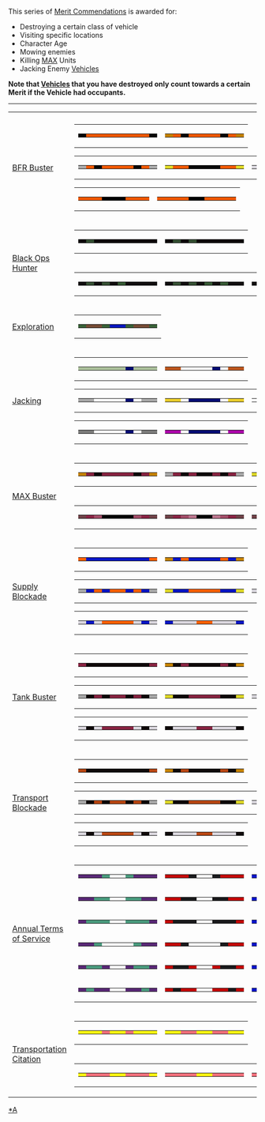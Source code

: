 This series of [Merit Commendations](Merit_Commendations.md "wikilink") is
awarded for:

- Destroying a certain class of vehicle
- Visiting specific locations
- Character Age
- Mowing enemies
- Killing [MAX](MAX.md "wikilink") Units
- Jacking Enemy [Vehicles](Vehicle.md "wikilink")

**Note that [Vehicles](Vehicle.md "wikilink") that you have destroyed only
count towards a certain Merit if the Vehicle had occupants.**

<hr>
<table class="gc">
<tr>
<td colspan="2">
</td>
</tr>
<tr>
<td>

[BFR Buster](BFR_Buster.md "wikilink")

</td>
<td class="mitd">
<table class="qfive">
<tr>
<td>
<table class="mir">
<tr>
<td bgcolor="#080808">
</td>
<td bgcolor="#F05800">
</td>
<td bgcolor="#F05800">
</td>
<td bgcolor="#F05800">
</td>
<td bgcolor="#F05800">
</td>
<td bgcolor="#F05800">
</td>
<td bgcolor="#F05800">
</td>
<td bgcolor="#F05800">
</td>
<td bgcolor="#F05800">
</td>
<td bgcolor="#080808">
</td>
</tr>
</table>
</td>
<td>
<table class="mir">
<tr>
<td bgcolor="#C58200">
</td>
<td bgcolor="#F05800">
</td>
<td bgcolor="#080808">
</td>
<td bgcolor="#F05800">
</td>
<td bgcolor="#F05800">
</td>
<td bgcolor="#F05800">
</td>
<td bgcolor="#F05800">
</td>
<td bgcolor="#080808">
</td>
<td bgcolor="#F05800">
</td>
<td bgcolor="#C58200">
</tr>
</table>
</td>
</tr>
</table>
<table class="gc">
<tr>
<td>
<table class="mir">
<tr>
<td bgcolor="#aaaaaa">
</td>
<td bgcolor="#F05800">
</td>
<td bgcolor="#080808">
</td>
<td bgcolor="#F05800">
</td>
<td bgcolor="#F05800">
</td>
<td bgcolor="#F05800">
</td>
<td bgcolor="#F05800">
</td>
<td bgcolor="#080808">
</td>
<td bgcolor="#F05800">
</td>
<td bgcolor="#aaaaaa">
</td>
</tr>
</table>
</td>
<td>
<table class="mir">
<tr>
<td bgcolor="#DFD928">
</td>
<td bgcolor="#F05800">
</td>
<td bgcolor="#F05800">
</td>
<td bgcolor="#080808">
</td>
<td bgcolor="#080808">
</td>
<td bgcolor="#080808">
</td>
<td bgcolor="#080808">
</td>
<td bgcolor="#F05800">
</td>
<td bgcolor="#F05800">
</td>
<td bgcolor="#DFD928">
</td>
</tr>
</table>
</td>
<td>
<table class="mir">
<tr>
<td bgcolor="#D8D5DC">
</td>
<td bgcolor="#D8D5DC">
</td>
<td bgcolor="#F05800">
</td>
<td bgcolor="#080808">
</td>
<td bgcolor="#080808">
</td>
<td bgcolor="#080808">
</td>
<td bgcolor="#080808">
</td>
<td bgcolor="#F05800">
</td>
<td bgcolor="#D8D5DC">
</td>
<td bgcolor="#D8D5DC">
</td>
</tr>
</table>
</td>
</tr>
</table>
<table class="qfive">
<tr>
<td>
<table class="mir">
<tr>
<td bgcolor="#F05800">
</td>
<td bgcolor="#F05800">
</td>
<td bgcolor="#F05800">
</td>
<td bgcolor="#000000">
</td>
<td bgcolor="#000000">
</td>
<td bgcolor="#000000">
</td>
<td bgcolor="#F05800">
</td>
<td bgcolor="#F05800">
</td>
<td bgcolor="#F05800">
</td>
</tr>
</table>
</td>
<td>
<table class="mir">
<tr>
<td bgcolor="#F05800">
</td>
<td bgcolor="#F05800">
</td>
<td bgcolor="#F05800">
</td>
<td bgcolor="#F05800">
</td>
<td bgcolor="#000000">
</td>
<td bgcolor="#000000">
</td>
<td bgcolor="#F05800">
</td>
<td bgcolor="#F05800">
</td>
<td bgcolor="#F05800">
</td>
<td bgcolor="#F05800">
</tr>
</table>
</td>
</tr>
</table>
</td>
</tr>
<tr>
<td rowspan="2">

[Black Ops Hunter](Black_Ops_Hunter.md "wikilink")

</td>
<td class="mit">
<table  class="gc">
<tr>
<td>
<table  class="qfive">
<tr>
<td bgcolor="#0e0a0b">
</td>
<td bgcolor="#344e32">
</td>
<td bgcolor="#0e0a0b">
</td>
<td bgcolor="#0e0a0b">
</td>
<td bgcolor="#0e0a0b">
</td>
<td bgcolor="#0e0a0b">
</td>
<td bgcolor="#0e0a0b">
</td>
<td bgcolor="#0e0a0b">
</td>
<td bgcolor="#0e0a0b">
</td>
<td bgcolor="#0e0a0b">
</td>
</tr>
</table>
</td>
<td>
<table  class="mir">
<tr>
<td bgcolor="#0e0a0b">
</td>
<td bgcolor="#344e32">
</td>
<td bgcolor="#0e0a0b">
</td>
<td bgcolor="#344e32">
</td>
<td bgcolor="#0e0a0b">
</td>
<td bgcolor="#0e0a0b">
</td>
<td bgcolor="#0e0a0b">
</td>
<td bgcolor="#0e0a0b">
</td>
<td bgcolor="#0e0a0b">
</td>
<td bgcolor="#0e0a0b">
</td>
</tr>
</table>
</td>
</tr>
</table>
</td>
</tr>
<tr>
<td class="mib">
<table  class="gc">
<tr>
<td>
<table  class="mir">
<tr>
<td bgcolor="#0e0a0b">
</td>
<td bgcolor="#344e32">
</td>
<td bgcolor="#0e0a0b">
</td>
<td bgcolor="#344e32">
</td>
<td bgcolor="#0e0a0b">
</td>
<td bgcolor="#345732">
</td>
<td bgcolor="#0e0a0b">
</td>
<td bgcolor="#0e0a0b">
</td>
<td bgcolor="#0e0a0b">
</td>
<td bgcolor="#0e0a0b">
</td>
</tr>
</table>
</td>
<td>
<table  class="mir">
<tr>
<td bgcolor="#0e0a0b">
</td>
<td bgcolor="#344e32">
</td>
<td bgcolor="#0e0a0b">
</td>
<td bgcolor="#344e32">
</td>
<td bgcolor="#0e0a0b">
</td>
<td bgcolor="#345732">
</td>
<td bgcolor="#0e0a0b">
</td>
<td bgcolor="#345732">
</td>
<td bgcolor="#0e0a0b">
</td>
<td bgcolor="#0e0a0b">
</td>
</tr>
</table>
</td>
<td>
<table  class="mir">
<tr>
<td bgcolor="#0e0a0b">
</td>
<td bgcolor="#344e32">
</td>
<td bgcolor="#0e0a0b">
</td>
<td bgcolor="#344e32">
</td>
<td bgcolor="#0e0a0b">
</td>
<td bgcolor="#345732">
</td>
<td bgcolor="#0e0a0b">
</td>
<td bgcolor="#345732">
</td>
<td bgcolor="#0e0a0b">
</td>
<td bgcolor="#345732">
</td>
</tr>
</table>
</td>
</tr>
</table>
</td>
</tr>
<tr>
<td>

[Exploration](Exploration.md "wikilink")

</td>
<td class="mitd">
<table  class="gc">
<tr>
<td>
<table class="qone">
<tr>
<td bgcolor="#386037">
</td>
<td bgcolor="#754B35">
</td>
<td bgcolor="#754B35">
</td>
<td bgcolor="#386037">
</td>
<td bgcolor="#0715BD">
</td>
<td bgcolor="#0715BD">
</td>
<td bgcolor="#386037">
</td>
<td bgcolor="#754B35">
</td>
<td bgcolor="#754B35">
</td>
<td bgcolor="#386037">
</td>
</tr>
</table>
</td>
</tr>
</table>
</td>
</tr>
<tr>
<td>

[Jacking](</Jacking_(Merit)> "wikilink")

</td>
<td class="mitd">
<table class="qfive">
<tr>
<td>
<table class="mir">
<tr>
<td bgcolor="#adc29d">
</td>
<td bgcolor="#adc29d">
</td>
<td bgcolor="#adc29d">
</td>
<td bgcolor="#adc29d">
</td>
<td bgcolor="#adc29d">
</td>
<td bgcolor="#adc29d">
</td>
<td bgcolor="#060d73">
</td>
<td bgcolor="#adc29d">
</td>
<td bgcolor="#adc29d">
</td>
<td bgcolor="#adc29d">
</td>
</tr>
</table>
</td>
<td>
<table class="mir">
<tr>
<td bgcolor="#bf581f">
</td>
<td bgcolor="#bf581f">
</td>
<td bgcolor="#fefefe">
</td>
<td bgcolor="#fefefe">
</td>
<td bgcolor="#fefefe">
</td>
<td bgcolor="#fefefe">
</td>
<td bgcolor="#060d73">
</td>
<td bgcolor="#fefefe">
</td>
<td bgcolor="#bf581f">
</td>
<td bgcolor="#bf581f">
</tr>
</table>
</td>
</tr>
</table>
<table class="gc">
<tr>
<td>
<table class="mir">
<tr>
<td bgcolor="#a7a7a7">
</td>
<td bgcolor="#a7a7a7">
</td>
<td bgcolor="#fefefe">
</td>
<td bgcolor="#fefefe">
</td>
<td bgcolor="#fefefe">
</td>
<td bgcolor="#fefefe">
</td>
<td bgcolor="#060d73">
</td>
<td bgcolor="#fefefe">
</td>
<td bgcolor="#a7a7a7">
</td>
<td bgcolor="#a7a7a7">
</td>
</tr>
</table>
</td>
<td>
<table class="mir">
<tr>
<td bgcolor="#e9cc2b">
</td>
<td bgcolor="#e9cc2b">
</td>
<td bgcolor="#fefefe">
</td>
<td bgcolor="#060d73">
</td>
<td bgcolor="#060d73">
</td>
<td bgcolor="#060d73">
</td>
<td bgcolor="#060d73">
</td>
<td bgcolor="#fefefe">
</td>
<td bgcolor="#e9cc2b">
</td>
<td bgcolor="#e9cc2b">
</td>
</tr>
</table>
</td>
<td>
<table class="mir">
<tr>
<td bgcolor="#fefefe">
</td>
<td bgcolor="#fefefe">
</td>
<td bgcolor="#fefefe">
</td>
<td bgcolor="#fefefe">
</td>
<td bgcolor="#fefefe">
</td>
<td bgcolor="#fefefe">
</td>
<td bgcolor="#060d73">
</td>
<td bgcolor="#fefefe">
</td>
<td bgcolor="#fefefe">
</td>
<td bgcolor="#fefefe">
</td>
</tr>
</table>
</td>
</tr>
</table>
<table class="qfive">
<tr>
<td>
<table class="mir">
<tr>
<td bgcolor="#7c7c7b">
</td>
<td bgcolor="#7c7c7b">
</td>
<td bgcolor="#fefefe">
</td>
<td bgcolor="#fefefe">
</td>
<td bgcolor="#fefefe">
</td>
<td bgcolor="#fefefe">
</td>
<td bgcolor="#060d73">
</td>
<td bgcolor="#fefefe">
</td>
<td bgcolor="#7c7c7b">
</td>
<td bgcolor="#7c7c7b">
</td>
</tr>
</table>
</td>
<td>
<table class="mir">
<tr>
<td bgcolor="#ad06ab">
</td>
<td bgcolor="#ad06ab">
</td>
<td bgcolor="#fefefe">
</td>
<td bgcolor="#060d73">
</td>
<td bgcolor="#060d73">
</td>
<td bgcolor="#060d73">
</td>
<td bgcolor="#060d73">
</td>
<td bgcolor="#fefefe">
</td>
<td bgcolor="#ad06ab">
</td>
<td bgcolor="#ad06ab">
</tr>
</table>
</td>
</tr>
</table>
</td>
</tr>
<tr>
<td rowspan="2">

[MAX Buster](MAX_Buster.md "wikilink")

</td>
<td class="mit">
<table  class="gc">
<tr>
<td>
<table class="mir">
<tr>
<td bgcolor="#C58200">
</td>
<td bgcolor="#882341">
</td>
<td bgcolor="#0E0808">
</td>
<td bgcolor="#882341">
</td>
<td bgcolor="#882341">
</td>
<td bgcolor="#882341">
</td>
<td bgcolor="#882341">
</td>
<td bgcolor="#0E0808">
</td>
<td bgcolor="#882341">
</td>
<td bgcolor="#C58200">
</td>
</tr>
</table>
</td>
<td>
<table class="mir">
<tr>
<td bgcolor="#aaaaaa">
</td>
<td bgcolor="#882341">
</td>
<td bgcolor="#0E0808">
</td>
<td bgcolor="#882341">
</td>
<td bgcolor="#0E0808">
</td>
<td bgcolor="#0E0808">
</td>
<td bgcolor="#882341">
</td>
<td bgcolor="#0E0808">
</td>
<td bgcolor="#882341">
</td>
<td bgcolor="#aaaaaa">
</td>
</tr>
</table>
</td>
<td>
<table class="mir">
<tr>
<td bgcolor="#DFD928">
</td>
<td bgcolor="#882341">
</td>
<td bgcolor="#882341">
</td>
<td bgcolor="#0E0808">
</td>
<td bgcolor="#0E0808">
</td>
<td bgcolor="#0E0808">
</td>
<td bgcolor="#0E0808">
</td>
<td bgcolor="#882341">
</td>
<td bgcolor="#882341">
</td>
<td bgcolor="#DFD928">
</td>
</tr>
</table>
</td>
</tr>
</table>
</td>
</tr>
<td class="mib">
<table  class="gc">
<tr>
<td>
<table class="mir">
<tr>
<td bgcolor="#6f4147">
</td>
<td bgcolor="#892344">
</td>
<td bgcolor="#a24d68">
</td>
<td bgcolor="#000000">
</td>
<td bgcolor="#000000">
</td>
<td bgcolor="#000000">
</td>
<td bgcolor="#000000">
</td>
<td bgcolor="#a24d68">
</td>
<td bgcolor="#892344">
</td>
<td bgcolor="#6f4147">
</td>
</tr>
</table>
</td>
<td>
<table class="mir">
<tr>
<td bgcolor="#6f4147">
</td>
<td bgcolor="#892344">
</td>
<td bgcolor="#a24d68">
</td>
<td bgcolor="#bc768e">
</td>
<td bgcolor="#000000">
</td>
<td bgcolor="#000000">
</td>
<td bgcolor="#bc768e">
</td>
<td bgcolor="#a24d68">
</td>
<td bgcolor="#892344">
</td>
<td bgcolor="#6f4147">
</td>
</tr>
</table>
</td>
<td>
<table class="mir">
<tr>
<td bgcolor="#6f4147">
</td>
<td bgcolor="#892344">
</td>
<td bgcolor="#a24d68">
</td>
<td bgcolor="#bc768e">
</td>
<td bgcolor="#cd98a7">
</td>
<td bgcolor="#cd98a7">
</td>
<td bgcolor="#bc768e">
</td>
<td bgcolor="#a24d68">
</td>
<td bgcolor="#892344">
</td>
<td bgcolor="#6f4147">
</td>
</tr>
</table>
</td>
</tr>
</table>
</td>
<tr>
<td>

[Supply Blockade](Supply_Blockade.md "wikilink")

</td>
<td class="mitd">
<table class="qfive">
<tr>
<td>
<table class="mir">
<tr>
<td bgcolor="#FF6000">
</td>
<td bgcolor="#0715C4">
</td>
<td bgcolor="#0715C4">
</td>
<td bgcolor="#0715C4">
</td>
<td bgcolor="#0715C4">
</td>
<td bgcolor="#0715C4">
</td>
<td bgcolor="#0715C4">
</td>
<td bgcolor="#0715C4">
</td>
<td bgcolor="#0715C4">
</td>
<td bgcolor="#FF6000">
</td>
</tr>
</table>
</td>
<td>
<table class="mir">
<tr>
<td bgcolor="#C58200">
</td>
<td bgcolor="#0715C4">
</td>
<td bgcolor="#FF6000">
</td>
<td bgcolor="#0715C4">
</td>
<td bgcolor="#0715C4">
</td>
<td bgcolor="#0715C4">
</td>
<td bgcolor="#0715C4">
</td>
<td bgcolor="#FF6000">
</td>
<td bgcolor="#0715C4">
</td>
<td bgcolor="#C58200">
</tr>
</table>
</td>
</tr>
</table>
<table class="gc">
<tr>
<td>
<table class="mir">
<tr>
<td bgcolor="#AAAAAA">
</td>
<td bgcolor="#0715C4">
</td>
<td bgcolor="#FF6000">
</td>
<td bgcolor="#0715C4">
</td>
<td bgcolor="#FF6000">
</td>
<td bgcolor="#FF6000">
</td>
<td bgcolor="#0715C4">
</td>
<td bgcolor="#FF6000">
</td>
<td bgcolor="#0715C4">
</td>
<td bgcolor="#AAAAAA">
</td>
</tr>
</table>
</td>
<td>
<table class="mir">
<tr>
<td bgcolor="#DFD928">
</td>
<td bgcolor="#0715C4">
</td>
<td bgcolor="#0715C4">
</td>
<td bgcolor="#FF6000">
</td>
<td bgcolor="#FF6000">
</td>
<td bgcolor="#FF6000">
</td>
<td bgcolor="#FF6000">
</td>
<td bgcolor="#0715C4">
</td>
<td bgcolor="#0715C4">
</td>
<td bgcolor="#DFD928">
</td>
</tr>
</table>
</td>
<td>
<table class="mir">
<tr>
<td bgcolor="#D8D5DC">
</td>
<td bgcolor="#D8D5DC">
</td>
<td bgcolor="#0715C4">
</td>
<td bgcolor="#FF6000">
</td>
<td bgcolor="#FF6000">
</td>
<td bgcolor="#FF6000">
</td>
<td bgcolor="#FF6000">
</td>
<td bgcolor="#0715C4">
</td>
<td bgcolor="#D8D5DC">
</td>
<td bgcolor="#D8D5DC">
</td>
</tr>
</table>
</td>
</tr>
</table>
<table class="qfive">
<tr>
<td>
<table class="mir">
<tr>
<td bgcolor="#D8D5DC">
</td>
<td bgcolor="#0715C4">
</td>
<td bgcolor="#D8D5DC">
</td>
<td bgcolor="#FF6000">
</td>
<td bgcolor="#FF6000">
</td>
<td bgcolor="#FF6000">
</td>
<td bgcolor="#FF6000">
</td>
<td bgcolor="#D8D5DC">
</td>
<td bgcolor="#0715C4">
</td>
<td bgcolor="#D8D5DC">
</td>
</tr>
</table>
</td>
<td>
<table class="mir">
<tr>
<td bgcolor="#0715C4">
</td>
<td bgcolor="#D8D5DC">
</td>
<td bgcolor="#D8D5DC">
</td>
<td bgcolor="#D8D5DC">
</td>
<td bgcolor="#FF6000">
</td>
<td bgcolor="#FF6000">
</td>
<td bgcolor="#D8D5DC">
</td>
<td bgcolor="#D8D5DC">
</td>
<td bgcolor="#D8D5DC">
</td>
<td bgcolor="#0715C4">
</tr>
</table>
</td>
</tr>
</table>
</td>
</tr>
<tr>
<td>

[Tank Buster](Tank_Buster.md "wikilink")

</td>
<td class="mitd">
<table class="qfive">
<tr>
<td>
<table class="mir">
<tr>
<td bgcolor="#882341">
</td>
<td bgcolor="#0E0808">
</td>
<td bgcolor="#0E0808">
</td>
<td bgcolor="#0E0808">
</td>
<td bgcolor="#0E0808">
</td>
<td bgcolor="#0E0808">
</td>
<td bgcolor="#0E0808">
</td>
<td bgcolor="#0E0808">
</td>
<td bgcolor="#0E0808">
</td>
<td bgcolor="#882341">
</td>
</tr>
</table>
</td>
<td>
<table class="mir">
<tr>
<td bgcolor="#C58200">
</td>
<td bgcolor="#0E0808">
</td>
<td bgcolor="#882341">
</td>
<td bgcolor="#0E0808">
</td>
<td bgcolor="#0E0808">
</td>
<td bgcolor="#0E0808">
</td>
<td bgcolor="#0E0808">
</td>
<td bgcolor="#882341">
</td>
<td bgcolor="#0E0808">
</td>
<td bgcolor="#C58200">
</tr>
</table>
</td>
</tr>
</table>
<table class="gc">
<tr>
<td>
<table class="mir">
<tr>
<td bgcolor="#AAAAAA">
</td>
<td bgcolor="#0E0808">
</td>
<td bgcolor="#882341">
</td>
<td bgcolor="#0E0808">
</td>
<td bgcolor="#882341">
</td>
<td bgcolor="#882341">
</td>
<td bgcolor="#0E0808">
</td>
<td bgcolor="#882341">
</td>
<td bgcolor="#0E0808">
</td>
<td bgcolor="#AAAAAA">
</td>
</tr>
</table>
</td>
<td>
<table class="mir">
<tr>
<td bgcolor="#DFD928">
</td>
<td bgcolor="#0E0808">
</td>
<td bgcolor="#0E0808">
</td>
<td bgcolor="#882341">
</td>
<td bgcolor="#882341">
</td>
<td bgcolor="#882341">
</td>
<td bgcolor="#882341">
</td>
<td bgcolor="#0E0808">
</td>
<td bgcolor="#0E0808">
</td>
<td bgcolor="#DFD928">
</td>
</tr>
</table>
</td>
<td>
<table class="mir">
<tr>
<td bgcolor="#D8D5DC">
</td>
<td bgcolor="#D8D5DC">
</td>
<td bgcolor="#0E0808">
</td>
<td bgcolor="#882341">
</td>
<td bgcolor="#882341">
</td>
<td bgcolor="#882341">
</td>
<td bgcolor="#882341">
</td>
<td bgcolor="#0E0808">
</td>
<td bgcolor="#D8D5DC">
</td>
<td bgcolor="#D8D5DC">
</td>
</tr>
</table>
</td>
</tr>
</table>
<table class="qfive">
<tr>
<td>
<table class="mir">
<tr>
<td bgcolor="#D8D5DC">
</td>
<td bgcolor="#0E0808">
</td>
<td bgcolor="#D8D5DC">
</td>
<td bgcolor="#882341">
</td>
<td bgcolor="#882341">
</td>
<td bgcolor="#882341">
</td>
<td bgcolor="#882341">
</td>
<td bgcolor="#D8D5DC">
</td>
<td bgcolor="#0E0808">
</td>
<td bgcolor="#D8D5DC">
</td>
</tr>
</table>
</td>
<td>
<table class="mir">
<tr>
<td bgcolor="#0E0808">
</td>
<td bgcolor="#D8D5DC">
</td>
<td bgcolor="#D8D5DC">
</td>
<td bgcolor="#D8D5DC">
</td>
<td bgcolor="#882341">
</td>
<td bgcolor="#882341">
</td>
<td bgcolor="#D8D5DC">
</td>
<td bgcolor="#D8D5DC">
</td>
<td bgcolor="#D8D5DC">
</td>
<td bgcolor="#0E0808">
</tr>
</table>
</td>
</tr>
</table>
</td>
</tr>
<tr>
<td>

[Transport Blockade](Transport_Blockade.md "wikilink")

</td>
<td class="mitd">
<table class="qfive">
<tr>
<td>
<table class="mir">
<tr>
<td bgcolor="#B74511">
</td>
<td bgcolor="#0E0808">
</td>
<td bgcolor="#0E0808">
</td>
<td bgcolor="#0E0808">
</td>
<td bgcolor="#0E0808">
</td>
<td bgcolor="#0E0808">
</td>
<td bgcolor="#0E0808">
</td>
<td bgcolor="#0E0808">
</td>
<td bgcolor="#0E0808">
</td>
<td bgcolor="#B74511">
</td>
</tr>
</table>
</td>
<td>
<table class="mir">
<tr>
<td bgcolor="#C58200">
</td>
<td bgcolor="#0E0808">
</td>
<td bgcolor="#B74511">
</td>
<td bgcolor="#0E0808">
</td>
<td bgcolor="#0E0808">
</td>
<td bgcolor="#0E0808">
</td>
<td bgcolor="#0E0808">
</td>
<td bgcolor="#B74511">
</td>
<td bgcolor="#0E0808">
</td>
<td bgcolor="#C58200">
</tr>
</table>
</td>
</tr>
</table>
<table class="gc">
<tr>
<td>
<table class="mir">
<tr>
<td bgcolor="#AAAAAA">
</td>
<td bgcolor="#0E0808">
</td>
<td bgcolor="#B74511">
</td>
<td bgcolor="#0E0808">
</td>
<td bgcolor="#B74511">
</td>
<td bgcolor="#B74511">
</td>
<td bgcolor="#0E0808">
</td>
<td bgcolor="#B74511">
</td>
<td bgcolor="#0E0808">
</td>
<td bgcolor="#AAAAAA">
</td>
</tr>
</table>
</td>
<td>
<table class="mir">
<tr>
<td bgcolor="#DFD928">
</td>
<td bgcolor="#0E0808">
</td>
<td bgcolor="#0E0808">
</td>
<td bgcolor="#B74511">
</td>
<td bgcolor="#B74511">
</td>
<td bgcolor="#B74511">
</td>
<td bgcolor="#B74511">
</td>
<td bgcolor="#0E0808">
</td>
<td bgcolor="#0E0808">
</td>
<td bgcolor="#DFD928">
</td>
</tr>
</table>
</td>
<td>
<table class="mir">
<tr>
<td bgcolor="#D8D5DC">
</td>
<td bgcolor="#D8D5DC">
</td>
<td bgcolor="#0E0808">
</td>
<td bgcolor="#B74511">
</td>
<td bgcolor="#B74511">
</td>
<td bgcolor="#B74511">
</td>
<td bgcolor="#B74511">
</td>
<td bgcolor="#0E0808">
</td>
<td bgcolor="#D8D5DC">
</td>
<td bgcolor="#D8D5DC">
</td>
</tr>
</table>
</td>
</tr>
</table>
<table class="qfive">
<tr>
<td>
<table class="mir">
<tr>
<td bgcolor="#D8D5DC">
</td>
<td bgcolor="#0E0808">
</td>
<td bgcolor="#D8D5DC">
</td>
<td bgcolor="#B74511">
</td>
<td bgcolor="#B74511">
</td>
<td bgcolor="#B74511">
</td>
<td bgcolor="#B74511">
</td>
<td bgcolor="#D8D5DC">
</td>
<td bgcolor="#0E0808">
</td>
<td bgcolor="#D8D5DC">
</td>
</tr>
</table>
</td>
<td>
<table class="mir">
<tr>
<td bgcolor="#0E0808">
</td>
<td bgcolor="#D8D5DC">
</td>
<td bgcolor="#D8D5DC">
</td>
<td bgcolor="#D8D5DC">
</td>
<td bgcolor="#B74511">
</td>
<td bgcolor="#B74511">
</td>
<td bgcolor="#D8D5DC">
</td>
<td bgcolor="#D8D5DC">
</td>
<td bgcolor="#D8D5DC">
</td>
<td bgcolor="#0E0808">
</tr>
</table>
</td>
</tr>
</table>
</td>
</tr>
<tr>
<td>

[Annual Terms of Service](Term_of_Service.md "wikilink")

</td>
<td class="mitd">
<table class="gc">
<tr>
<td>
<table class="mir">
<tr>
<td bgcolor="#592876">
</td>
<td bgcolor="#592876">
</td>
<td bgcolor="#592876">
</td>
<td bgcolor="#4A9B7E">
</td>
<td bgcolor="#FFFFFF">
</td>
<td bgcolor="#FFFFFF">
</td>
<td bgcolor="#4A9B7E">
</td>
<td bgcolor="#592876">
</td>
<td bgcolor="#592876">
</td>
<td bgcolor="#592876">
</td>
</tr>
</table>
</td>
<td>
<table class="mir">
<tr>
<td bgcolor="#C40807">
</td>
<td bgcolor="#C40807">
</td>
<td bgcolor="#C40807">
</td>
<td bgcolor="#1A1A1C">
</td>
<td bgcolor="#FFFFFF">
</td>
<td bgcolor="#FFFFFF">
</td>
<td bgcolor="#1A1A1C">
</td>
<td bgcolor="#C40807">
</td>
<td bgcolor="#C40807">
</td>
<td bgcolor="#C40807">
</td>
</tr>
</table>
</td>
<td>
<table class="mir">
<tr>
<td bgcolor="#0814C8">
</td>
<td bgcolor="#0814C8">
</td>
<td bgcolor="#0814C8">
</td>
<td bgcolor="#DFA915">
</td>
<td bgcolor="#FFFFFF">
</td>
<td bgcolor="#FFFFFF">
</td>
<td bgcolor="#DFA915">
</td>
<td bgcolor="#0814C8">
</td>
<td bgcolor="#0814C8">
</td>
<td bgcolor="#0814C8">
</td>
</tr>
</table>
</td>
</tr>
<tr>
<td>
<table class="mir">
<tr>
<td bgcolor="#592876">
</td>
<td bgcolor="#592876">
</td>
<td bgcolor="#4A9B7E">
</td>
<td bgcolor="#4A9B7E">
</td>
<td bgcolor="#FFFFFF">
</td>
<td bgcolor="#FFFFFF">
</td>
<td bgcolor="#4A9B7E">
</td>
<td bgcolor="#4A9B7E">
</td>
<td bgcolor="#592876">
</td>
<td bgcolor="#592876">
</td>
</tr>
</table>
</td>
<td>
<table class="mir">
<tr>
<td bgcolor="#C40807">
</td>
<td bgcolor="#C40807">
</td>
<td bgcolor="#1A1A1C">
</td>
<td bgcolor="#1A1A1C">
</td>
<td bgcolor="#FFFFFF">
</td>
<td bgcolor="#FFFFFF">
</td>
<td bgcolor="#1A1A1C">
</td>
<td bgcolor="#1A1A1C">
</td>
<td bgcolor="#C40807">
</td>
<td bgcolor="#C40807">
</td>
</tr>
</table>
</td>
<td>
<table class="mir">
<tr>
<td bgcolor="#0814C8">
</td>
<td bgcolor="#0814C8">
</td>
<td bgcolor="#DFA915">
</td>
<td bgcolor="#DFA915">
</td>
<td bgcolor="#FFFFFF">
</td>
<td bgcolor="#FFFFFF">
</td>
<td bgcolor="#DFA915">
</td>
<td bgcolor="#DFA915">
</td>
<td bgcolor="#0814C8">
</td>
<td bgcolor="#0814C8">
</td>
</tr>
</table>
</td>
</tr>
<tr>
<td>
<table class="mir">
<tr>
<td bgcolor="#592876">
</td>
<td bgcolor="#4A9B7E">
</td>
<td bgcolor="#4A9B7E">
</td>
<td bgcolor="#4A9B7E">
</td>
<td bgcolor="#FFFFFF">
</td>
<td bgcolor="#FFFFFF">
</td>
<td bgcolor="#4A9B7E">
</td>
<td bgcolor="#4A9B7E">
</td>
<td bgcolor="#4A9B7E">
</td>
<td bgcolor="#592876">
</td>
</tr>
</table>
</td>
<td>
<table class="mir">
<tr>
<td bgcolor="#C40807">
</td>
<td bgcolor="#1A1A1C">
</td>
<td bgcolor="#1A1A1C">
</td>
<td bgcolor="#1A1A1C">
</td>
<td bgcolor="#FFFFFF">
</td>
<td bgcolor="#FFFFFF">
</td>
<td bgcolor="#1A1A1C">
</td>
<td bgcolor="#1A1A1C">
</td>
<td bgcolor="#1A1A1C">
</td>
<td bgcolor="#C40807">
</td>
</tr>
</table>
</td>
<td>
<table class="mir">
<tr>
<td bgcolor="#0814C8">
</td>
<td bgcolor="#DFA915">
</td>
<td bgcolor="#DFA915">
</td>
<td bgcolor="#DFA915">
</td>
<td bgcolor="#FFFFFF">
</td>
<td bgcolor="#FFFFFF">
</td>
<td bgcolor="#DFA915">
</td>
<td bgcolor="#DFA915">
</td>
<td bgcolor="#DFA915">
</td>
<td bgcolor="#0814C8">
</td>
</tr>
</table>
</td>
</tr>
<tr>
<td>
<table class="mir">
<tr>
<td bgcolor="#592876">
</td>
<td bgcolor="#592876">
</td>
<td bgcolor="#4A9B7E">
</td>
<td bgcolor="#ffffff">
</td>
<td bgcolor="#ffffff">
</td>
<td bgcolor="#ffffff">
</td>
<td bgcolor="#ffffff">
</td>
<td bgcolor="#4A9B7E">
</td>
<td bgcolor="#592876">
</td>
<td bgcolor="#592876">
</td>
</tr>
</table>
</td>
<td>
<table class="mir">
<tr>
<td bgcolor="#C40807">
</td>
<td bgcolor="#C40807">
</td>
<td bgcolor="#1A1A1C">
</td>
<td bgcolor="#ffffff">
</td>
<td bgcolor="#ffffff">
</td>
<td bgcolor="#ffffff">
</td>
<td bgcolor="#ffffff">
</td>
<td bgcolor="#1A1A1C">
</td>
<td bgcolor="#C40807">
</td>
<td bgcolor="#C40807">
</td>
</tr>
</table>
</td>
<td>
<table class="mir">
<tr>
<td bgcolor="#0814C8">
</td>
<td bgcolor="#0814C8">
</td>
<td bgcolor="#DFA915">
</td>
<td bgcolor="#ffffff">
</td>
<td bgcolor="#ffffff">
</td>
<td bgcolor="#ffffff">
</td>
<td bgcolor="#ffffff">
</td>
<td bgcolor="#DFA915">
</td>
<td bgcolor="#0814C8">
</td>
<td bgcolor="#0814C8">
</td>
</tr>
</table>
</td>
</tr>
<tr>
<td>
<table class="mir">
<tr>
<td bgcolor="#592876">
</td>
<td bgcolor="#4A9B7E">
</td>
<td bgcolor="#4A9B7E">
</td>
<td bgcolor="#592876">
</td>
<td bgcolor="#ffffff">
</td>
<td bgcolor="#ffffff">
</td>
<td bgcolor="#592876">
</td>
<td bgcolor="#4A9B7E">
</td>
<td bgcolor="#4A9B7E">
</td>
<td bgcolor="#592876">
</td>
</tr>
</table>
</td>
<td>
<table class="mir">
<tr>
<td bgcolor="#C40807">
</td>
<td bgcolor="#1A1A1C">
</td>
<td bgcolor="#1A1A1C">
</td>
<td bgcolor="#C40807">
</td>
<td bgcolor="#ffffff">
</td>
<td bgcolor="#ffffff">
</td>
<td bgcolor="#C40807">
</td>
<td bgcolor="#1A1A1C">
</td>
<td bgcolor="#1A1A1C">
</td>
<td bgcolor="#C40807">
</td>
</tr>
</table>
</td>
<td>
<table class="mir">
<tr>
<td bgcolor="#0814C8">
</td>
<td bgcolor="#DFA915">
</td>
<td bgcolor="#DFA915">
</td>
<td bgcolor="#0814C8">
</td>
<td bgcolor="#ffffff">
</td>
<td bgcolor="#ffffff">
</td>
<td bgcolor="#0814C8">
</td>
<td bgcolor="#DFA915">
</td>
<td bgcolor="#DFA915">
</td>
<td bgcolor="#0814C8">
</td>
</tr>
</table>
</td>
</tr>
<tr>
<td>
<table class="mir">
<tr>
<td bgcolor="#592876">
</td>
<td bgcolor="#4A9B7E">
</td>
<td bgcolor="#592876">
</td>
<td bgcolor="#592876">
</td>
<td bgcolor="#ffffff">
</td>
<td bgcolor="#ffffff">
</td>
<td bgcolor="#592876">
</td>
<td bgcolor="#592876">
</td>
<td bgcolor="#4A9B7E">
</td>
<td bgcolor="#592876">
</td>
</tr>
</table>
</td>
<td>
<table class="mir">
<tr>
<td bgcolor="#C40807">
</td>
<td bgcolor="#1A1A1C">
</td>
<td bgcolor="#C40807">
</td>
<td bgcolor="#C40807">
</td>
<td bgcolor="#ffffff">
</td>
<td bgcolor="#ffffff">
</td>
<td bgcolor="#C40807">
</td>
<td bgcolor="#C40807">
</td>
<td bgcolor="#1A1A1C">
</td>
<td bgcolor="#C40807">
</td>
</tr>
</table>
</td>
<td>
<table class="mir">
<tr>
<td bgcolor="#0814C8">
</td>
<td bgcolor="#DFA915">
</td>
<td bgcolor="#0814C8">
</td>
<td bgcolor="#0814C8">
</td>
<td bgcolor="#ffffff">
</td>
<td bgcolor="#ffffff">
</td>
<td bgcolor="#0814C8">
</td>
<td bgcolor="#0814C8">
</td>
<td bgcolor="#DFA915">
</td>
<td bgcolor="#0814C8">
</td>
</tr>
</table>
</td>
</tr>
</table>
</td>
</tr>
<tr>
<td rowspan="2">

[Transportation Citation](Transportation_Citation.md "wikilink")

</td>
<td class="mit">
<table  class="gc">
<tr>
<td>
<table  class="qfive">
<tr>
<td bgcolor="#FFF811">
</td>
<td bgcolor="#FFF811">
</td>
<td bgcolor="#FFF811">
</td>
<td bgcolor="#F16F7B">
</td>
<td bgcolor="#FFF811">
</td>
<td bgcolor="#FFF811">
</td>
<td bgcolor="#F16F7B">
</td>
<td bgcolor="#FFF811">
</td>
<td bgcolor="#FFF811">
</td>
<td bgcolor="#FFF811">
</td>
</tr>
</table>
</td>
<td>
<table  class="mir">
<tr>
<td bgcolor="#FFF811">
</td>
<td bgcolor="#FFF811">
</td>
<td bgcolor="#F16F7B">
</td>
<td bgcolor="#F16F7B">
</td>
<td bgcolor="#FFF811">
</td>
<td bgcolor="#FFF811">
</td>
<td bgcolor="#F16F7B">
</td>
<td bgcolor="#F16F7B">
</td>
<td bgcolor="#FFF811">
</td>
<td bgcolor="#FFF811">
</td>
</tr>
</table>
</td>
</tr>
</table>
</td>
</tr>
<tr>
<td class="mib">
<table  class="gc">
<tr>
<td>
<table  class="mir">
<tr>
<td bgcolor="#FFF811">
</td>
<td bgcolor="#F16F7B">
</td>
<td bgcolor="#F16F7B">
</td>
<td bgcolor="#F16F7B">
</td>
<td bgcolor="#FFF811">
</td>
<td bgcolor="#FFF811">
</td>
<td bgcolor="#F16F7B">
</td>
<td bgcolor="#F16F7B">
</td>
<td bgcolor="#F16F7B">
</td>
<td bgcolor="#FFF811">
</td>
</tr>
</table>
</td>
<td>
<table  class="mir">
<tr>
<td bgcolor="#F16F7B">
</td>
<td bgcolor="#F16F7B">
</td>
<td bgcolor="#F16F7B">
</td>
<td bgcolor="#F16F7B">
</td>
<td bgcolor="#FFF811">
</td>
<td bgcolor="#FFF811">
</td>
<td bgcolor="#F16F7B">
</td>
<td bgcolor="#F16F7B">
</td>
<td bgcolor="#F16F7B">
</td>
<td bgcolor="#F16F7B">
</td>
</tr>
</table>
</td>
<td>
<table  class="mir">
<tr>
<td bgcolor="#F16F7B">
</td>
<td bgcolor="#F16F7B">
</td>
<td bgcolor="#F16F7B">
</td>
<td bgcolor="#F16F7B">
</td>
<td bgcolor="#F16F7B">
</td>
<td bgcolor="#F16F7B">
</td>
<td bgcolor="#F16F7B">
</td>
<td bgcolor="#F16F7B">
</td>
<td bgcolor="#F16F7B">
</td>
<td bgcolor="#F16F7B">
</td>
</tr>
</table>
</td>
</tr>
</table>
</td>
</tr>
</table>

[\*A](category:Merits.md "wikilink")
